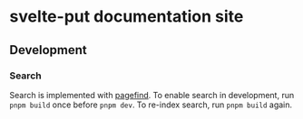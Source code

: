 # svelte-put documentation site

## Development

### Search

Search is implemented with [pagefind]. To enable search in development, run `pnpm build` once before `pnpm dev`. To re-index search, run `pnpm build` again.

[pagefind]: https://pagefind.app/

